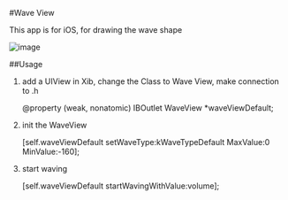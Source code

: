 #Wave View

This app is for iOS, for drawing the wave shape

![image](http://img.u.115.com/thumb/0/0C/0C/00C0CBB9D910DD7FBFF15122312DEBD1FB22A811_800_800?s=C_zQknDCnmOXeUgM7Yg-dQ&t=1356940800&sync=1)

##Usage

1) add a UIView in Xib, change the Class to Wave View, make connection to .h

    @property (weak, nonatomic) IBOutlet WaveView *waveViewDefault;

2) init the WaveView

    [self.waveViewDefault setWaveType:kWaveTypeDefault MaxValue:0 MinValue:-160];
    
3) start waving

    [self.waveViewDefault startWavingWithValue:volume];

